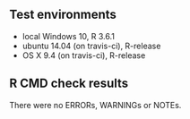 ## Test environments
* local Windows 10, R 3.6.1
* ubuntu 14.04 (on travis-ci), R-release
* OS X 9.4 (on travis-ci), R-release

## R CMD check results
There were no ERRORs, WARNINGs or NOTEs. 